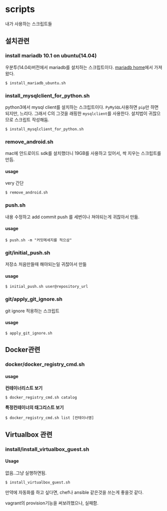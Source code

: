 # scripts
내가 사용하는 스크립트들

## 설치관련

### install mariadb 10.1 on ubuntu(14.04)

우분투(14.04)버전에서 mariadb를 설치하는 스크립트이다. 
[mariadb home](https://downloads.mariadb.org/mariadb/repositories/#mirror=kaist&distro=Ubuntu&distro_release=trusty--ubuntu_trusty&version=10.1)에서 가져왔다.

```
$ install_mariadb_ubuntu.sh
```


### install_mysqlclient_for_python.sh 

python3에서 mysql client를 설치하는 스크립트이다. `PyMySQL`사용하면 `pip`만 하면 되지만, 느리다. 
그래서 C의 그것을 래핑한 `mysqlclient`를 사용한다. 설치법이 귀찮으므로 스크립트 작성해둠.

```
$ install_mysqlclient_for_python.sh
```


### remove_android.sh
mac에 안드로이드 sdk를 설치했더니 19GB를 사용하고 있어서, 싹 지우는 스크립트를 만듬.

#### usage
very 간단
```
$ remove_android.sh
```

### push.sh
내용 수정하고 add commit push 를 세번이나 쳐야되는게 귀찮아서 만듦.

#### usage
```
$ push.sh -m "커밋메세지를 적으삼"
```

### git/initial_push.sh
저장소 처음만들때 해야되는일 귀찮아서 만듦

#### usage

```
$ initial_push.sh user@repository_url
```

### git/apply_git_ignore.sh
git ignore 적용하는 스크립트

#### usage

```
$ apply_git_ignore.sh
```

## Docker관련

### docker/docker_registry_cmd.sh

#### usage

**컨테이너리스트 보기**
```
$ docker_registry_cmd.sh catalog
```


**특정컨테이너의 태그리스트 보기**
```
$ docker_registry_cmd.sh list [컨테이너명]
```

## Virtualbox 관련

### install/install_virtualbox_guest.sh

#### Usage

없음..그냥 실행하면됨.

```
$ install_virtualbox_guest.sh
```

만약에 자동화를 하고 싶다면, chef나 ansible 같은것을 쓰는게 좋을것 같다.

vagrant의 provision기능을 써보려했으나, 실패함.
